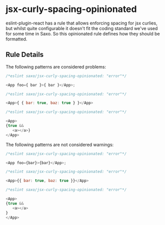 # jsx-curly-spacing-opinionated

eslint-plugin-react has a rule that allows enforcing spacing for jsx curlies, but whilst quite configurable it doesn't fit the
coding standard we've used for some time in Saxo. So this opinionated rule defines how they should be formatted.

## Rule Details

The following patterns are considered problems:

```js
/*eslint saxo/jsx-curly-spacing-opinionated: "error"*/

<App foo={ bar }>{ bar }</App>;
```

```js
/*eslint saxo/jsx-curly-spacing-opinionated: "error"*/

<App>{ { bar: true, baz: true } }</App>
```

```js
/*eslint saxo/jsx-curly-spacing-opinionated: "error"*/

<App>
{true &&
   <a></a>}
</App>
```

The following patterns are not considered warnings:

```js
/*eslint saxo/jsx-curly-spacing-opinionated: "error"*/

<App foo={bar}>{bar}</App>;
```

```js
/*eslint saxo/jsx-curly-spacing-opinionated: "error"*/

<App>{{ bar: true, baz: true }}</App>
```

```js
/*eslint saxo/jsx-curly-spacing-opinionated: "error"*/

<App>
{true &&
   <a></a>
}
</App>
```
